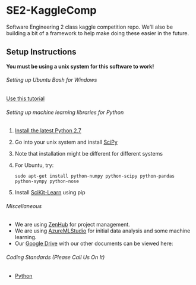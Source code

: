 # SE2-KaggleComp
Software Engineering 2 class kaggle competition repo. We'll also be building a bit of a framework to help make doing these easier in the future.

## Setup Instructions
**You must be using a unix system for this software to work!**

###### Setting up Ubuntu Bash for Windows
[Use this tutorial](http://www.howtogeek.com/249966/how-to-install-and-use-the-linux-bash-shell-on-windows-10/)

###### Setting up machine learning libraries for Python
1. [Install the latest Python 2.7](https://www.python.org/downloads/release/python-2712/)
2. Go into your unix system and install [SciPy](https://www.scipy.org/install.html)
  1. Note that installation might be different for different systems
  2. For Ubuntu, try:
  
      ```shell
      sudo apt-get install python-numpy python-scipy python-pandas python-sympy python-nose
      ```
3. Install [SciKit-Learn](http://scikit-learn.org/stable/install.html) using pip

###### Miscellaneous
- We are using [ZenHub](https://www.zenhub.com/) for project management.
- We are using [AzureMLStudio](https://studio.azureml.net/) for initial data analysis and some machine learning.
- Our [Google Drive](https://drive.google.com/drive/folders/0B_C34Fpc9Zf_TDlRUDhlZ0c3WVE?usp=sharing) with our other documents can be viewed here: 

###### Coding Standards (Please Call Us On It)
- [Python](https://google.github.io/styleguide/pyguide.html)
